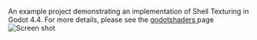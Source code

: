 An example project demonstrating an implementation of Shell Texturing in Godot 4.4.
For more details, please see the [godotshaders ](https://godotshaders.com/shader/fur-grass-with-shell-texturing/) page 
![Screen shot](https://i.ibb.co/zVncXT7n/Screenshot-2025-09-20-185015.png)
